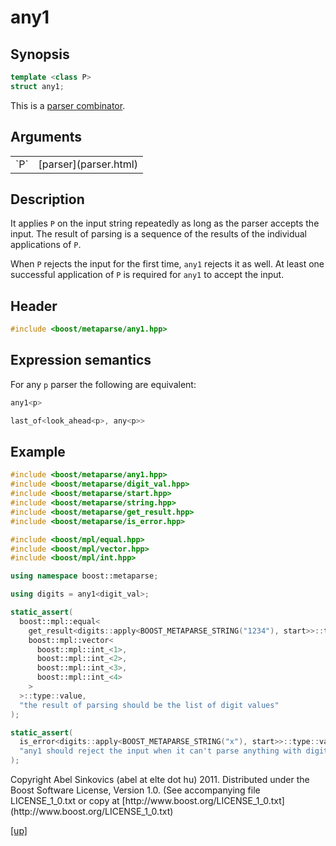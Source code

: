 # any1

## Synopsis

```cpp
template <class P>
struct any1;
```

This is a [parser combinator](parser_combinator.html).

## Arguments

<table cellpadding='0' cellspacing='0'>
  <tr>
    <td>`P`</td>
    <td>[parser](parser.html)</td>
  </tr>
</table>

## Description

It applies `P` on the input string repeatedly as long as the parser accepts the
input. The result of parsing is a sequence of the results of the individual
applications of `P`.

When `P` rejects the input for the first time, `any1` rejects it as well.
At least one successful application of `P` is required for `any1` to accept the
input.

## Header

```cpp
#include <boost/metaparse/any1.hpp>
```

## Expression semantics

For any `p` parser the following are equivalent:

```cpp
any1<p>

last_of<look_ahead<p>, any<p>>
```

## Example

```cpp
#include <boost/metaparse/any1.hpp>
#include <boost/metaparse/digit_val.hpp>
#include <boost/metaparse/start.hpp>
#include <boost/metaparse/string.hpp>
#include <boost/metaparse/get_result.hpp>
#include <boost/metaparse/is_error.hpp>

#include <boost/mpl/equal.hpp>
#include <boost/mpl/vector.hpp>
#include <boost/mpl/int.hpp>

using namespace boost::metaparse;

using digits = any1<digit_val>;

static_assert(
  boost::mpl::equal<
    get_result<digits::apply<BOOST_METAPARSE_STRING("1234"), start>>::type,
    boost::mpl::vector<
      boost::mpl::int_<1>,
      boost::mpl::int_<2>,
      boost::mpl::int_<3>,
      boost::mpl::int_<4>
    >
  >::type::value,
  "the result of parsing should be the list of digit values"
);

static_assert(
  is_error<digits::apply<BOOST_METAPARSE_STRING("x"), start>>::type::value,
  "any1 should reject the input when it can't parse anything with digit_val"
);
```

<p class="copyright">
Copyright Abel Sinkovics (abel at elte dot hu) 2011.
Distributed under the Boost Software License, Version 1.0.
(See accompanying file LICENSE_1_0.txt or copy at
[http://www.boost.org/LICENSE_1_0.txt](http://www.boost.org/LICENSE_1_0.txt)
</p>

[[up]](reference.html)

